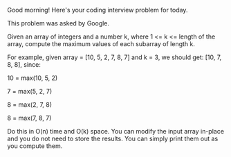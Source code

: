 Good morning! Here's your coding interview problem for today.

This problem was asked by Google.

Given an array of integers and a number k, where 1 <= k <= length of the array, 
compute the maximum values of each subarray of length k.

For example, given array = [10, 5, 2, 7, 8, 7] and k = 3, we should get: [10, 7, 8, 8], 
since:

10 = max(10, 5, 2)

7 = max(5, 2, 7)

8 = max(2, 7, 8)

8 = max(7, 8, 7)

Do this in O(n) time and O(k) space. You can modify the input array in-place and you do 
not need to store the results. You can simply print them out as you compute them.
